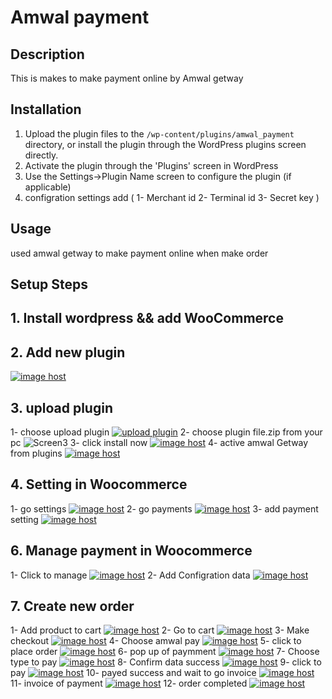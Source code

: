 # Amwal payment

## Description

This is makes to make payment online by  Amwal getway

## Installation

1. Upload the plugin files to the `/wp-content/plugins/amwal_payment` directory, or install the plugin through the WordPress plugins screen directly.
2. Activate the plugin through the 'Plugins' screen in WordPress
3. Use the Settings->Plugin Name screen to configure the plugin (if applicable)
4. configration settings add (
    1- Merchant id
    2- Terminal  id
    3- Secret key
)


## Usage

used amwal getway to make payment online when make order


## Setup Steps

## 1. Install wordpress && add WooCommerce
## 2. Add new plugin 
 <a href="https://imgbox.com/LSJ9goCQ" target="_blank"><img src="https://images2.imgbox.com/76/29/LSJ9goCQ_o.png" alt="image host"/></a>

## 3. upload plugin
  1- choose upload plugin
    <a href="https://imgbox.com/ZfKJ9KJJ" target="_blank"><img src="https://images2.imgbox.com/5c/83/ZfKJ9KJJ_o.png" alt="upload plugin"/></a> 
  2- choose plugin file.zip from your pc
  ![Screen3](/wp-content/plugins/amwal_payment/images/Screen3.png)
  3- click install now
    <a href="https://imgbox.com/wV7Wyrnc" target="_blank"><img src="https://images2.imgbox.com/ed/b2/wV7Wyrnc_o.png" alt="image host"/></a>
  4- active amwal Getway from plugins
     <a href="https://imgbox.com/Ol65bYnR" target="_blank"><img src="https://images2.imgbox.com/52/64/Ol65bYnR_o.png" alt="image host"/></a> 

## 4. Setting in Woocommerce
  1- go settings 
   <a href="https://imgbox.com/xxI4WTgP" target="_blank"><img src="https://images2.imgbox.com/13/1b/xxI4WTgP_o.png" alt="image host"/></a>
  2- go payments
      <a href="https://imgbox.com/TLaPIntx" target="_blank"><img src="https://images2.imgbox.com/f8/50/TLaPIntx_o.png" alt="image host"/></a>
  3- add payment setting
  <a href="https://imgbox.com/3npSwwOS" target="_blank"><img src="https://images2.imgbox.com/55/bd/3npSwwOS_o.png" alt="image host"/></a>

## 6. Manage payment in Woocommerce
   1- Click to manage
    <a href="https://imgbox.com/PDmgZsig" target="_blank"><img src="https://images2.imgbox.com/33/0c/PDmgZsig_o.png" alt="image host"/></a>
   2- Add Configration data
    <a href="https://imgbox.com/yS36L8gL" target="_blank"><img src="https://images2.imgbox.com/ce/3e/yS36L8gL_o.png" alt="image host"/></a>

## 7. Create new order
 1- Add product to cart
  <a href="https://imgbox.com/l9Z6ycH7" target="_blank"><img src="https://images2.imgbox.com/c6/b3/l9Z6ycH7_o.png" alt="image host"/></a> 
 2- Go to cart
   <a href="https://imgbox.com/J3e7Y6DU" target="_blank"><img src="https://images2.imgbox.com/76/a8/J3e7Y6DU_o.png" alt="image host"/></a>
 3- Make checkout 
     <a href="https://imgbox.com/6lEszbAh" target="_blank"><img src="https://images2.imgbox.com/10/0c/6lEszbAh_o.png" alt="image host"/></a> 
 4- Choose amwal pay
 <a href="https://imgbox.com/RwMVS96a" target="_blank"><img src="https://images2.imgbox.com/c8/43/RwMVS96a_o.png" alt="image host"/></a>
 5- click to place order
  <a href="https://imgbox.com/H3sgXuTp" target="_blank"><img src="https://images2.imgbox.com/fd/f2/H3sgXuTp_o.png" alt="image host"/></a>
 6- pop up of paymment
   <a href="https://imgbox.com/dQqzbxs7" target="_blank"><img src="https://images2.imgbox.com/4e/59/dQqzbxs7_o.png" alt="image host"/></a>
 7- Choose type to pay
    <a href="https://imgbox.com/gUPxpTyP" target="_blank"><img src="https://images2.imgbox.com/4d/49/gUPxpTyP_o.png" alt="image host"/></a>
 8- Confirm data success
 <a href="https://imgbox.com/FsoBMNdO" target="_blank"><img src="https://images2.imgbox.com/6b/c9/FsoBMNdO_o.png" alt="image host"/></a> 
 9- click to pay
 <a href="https://imgbox.com/FsoBMNdO" target="_blank"><img src="https://images2.imgbox.com/6b/c9/FsoBMNdO_o.png" alt="image host"/></a> 
 10- payed success and wait to go invoice
  <a href="https://imgbox.com/0SKJh8ah" target="_blank"><img src="https://images2.imgbox.com/94/3c/0SKJh8ah_o.png" alt="image host"/></a> 
 11- invoice of payment
<a href="https://imgbox.com/9lzqND6W" target="_blank"><img src="https://images2.imgbox.com/93/df/9lzqND6W_o.png" alt="image host"/></a>
 12- order completed
 <a href="https://imgbox.com/1KyvQIGU" target="_blank"><img src="https://images2.imgbox.com/11/8c/1KyvQIGU_o.png" alt="image host"/></a>


